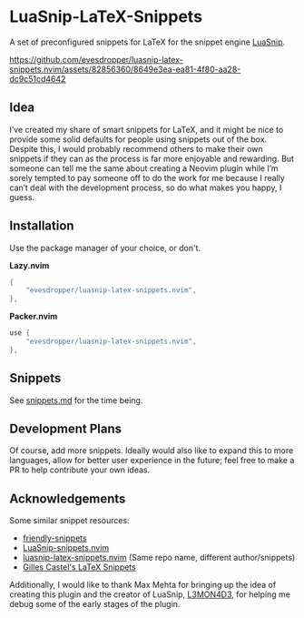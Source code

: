 # LuaSnip-LaTeX-Snippets

A set of preconfigured snippets for LaTeX for the snippet engine [LuaSnip](https://github.com/L3MON4D3/LuaSnip).

https://github.com/evesdropper/luasnip-latex-snippets.nvim/assets/82856360/8649e3ea-ea81-4f80-aa28-dc9c51cd4642

## Idea
I’ve created my share of smart snippets for LaTeX, and it might be nice to provide some solid defaults for people using snippets out of the box. Despite this, I would probably recommend others to make their own snippets if they can as the process is far more enjoyable and rewarding. But someone can tell me the same about creating a Neovim plugin while I’m sorely tempted to pay someone off to do the work for me because I really can’t deal with the development process, so do what makes you happy, I guess.


## Installation

Use the package manager of your choice, or don't.

**Lazy.nvim**
```lua
{
    "evesdropper/luasnip-latex-snippets.nvim",
},
```

**Packer.nvim**
```lua
use {
    "evesdropper/luasnip-latex-snippets.nvim",
},
```

## Snippets
See [snippets.md](./snippets.md) for the time being.

## Development Plans

Of course, add more snippets. Ideally would also like to expand this to more languages, allow for better user experience in the future; feel free to make a PR to help contribute your own ideas.

## Acknowledgements
Some similar snippet resources:
- [friendly-snippets](https://github.com/rafamadriz/friendly-snippets/)
- [LuaSnip-snippets.nvim](https://github.com/molleweide/LuaSnip-snippets.nvim)
- [luasnip-latex-snippets.nvim](https://github.com/iurimateus/luasnip-latex-snippets.nvim) (Same repo name, different author/snippets)
- [Gilles Castel's LaTeX Snippets](https://github.com/gillescastel/latex-snippets)

Additionally, I would like to thank Max Mehta for bringing up the idea of creating this plugin and the creator of LuaSnip, [L3MON4D3](https://github.com/L3MON4D3), for helping me debug some of the early stages of the plugin.
